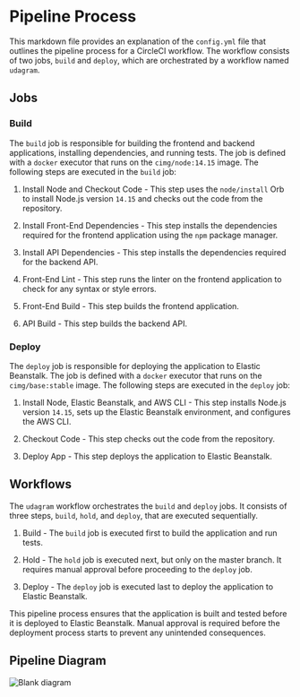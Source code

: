 # Pipeline Process

This markdown file provides an explanation of the `config.yml` file that outlines the pipeline process for a CircleCI workflow. The workflow consists of two jobs, `build` and `deploy`, which are orchestrated by a workflow named `udagram`.

## Jobs

### Build

The `build` job is responsible for building the frontend and backend applications, installing dependencies, and running tests. The job is defined with a `docker` executor that runs on the `cimg/node:14.15` image. The following steps are executed in the `build` job:

1. Install Node and Checkout Code - This step uses the `node/install` Orb to install Node.js version `14.15` and checks out the code from the repository.

2. Install Front-End Dependencies - This step installs the dependencies required for the frontend application using the `npm` package manager.

3. Install API Dependencies - This step installs the dependencies required for the backend API.

4. Front-End Lint - This step runs the linter on the frontend application to check for any syntax or style errors.

5. Front-End Build - This step builds the frontend application.

6. API Build - This step builds the backend API.

### Deploy

The `deploy` job is responsible for deploying the application to Elastic Beanstalk. The job is defined with a `docker` executor that runs on the `cimg/base:stable` image. The following steps are executed in the `deploy` job:

1. Install Node, Elastic Beanstalk, and AWS CLI - This step installs Node.js version `14.15`, sets up the Elastic Beanstalk environment, and configures the AWS CLI.

2. Checkout Code - This step checks out the code from the repository.

3. Deploy App - This step deploys the application to Elastic Beanstalk.

## Workflows

The `udagram` workflow orchestrates the `build` and `deploy` jobs. It consists of three steps, `build`, `hold`, and `deploy`, that are executed sequentially.

1. Build - The `build` job is executed first to build the application and run tests.

2. Hold - The `hold` job is executed next, but only on the master branch. It requires manual approval before proceeding to the `deploy` job.

3. Deploy - The `deploy` job is executed last to deploy the application to Elastic Beanstalk.

This pipeline process ensures that the application is built and tested before it is deployed to Elastic Beanstalk. Manual approval is required before the deployment process starts to prevent any unintended consequences.

## Pipeline Diagram

![Blank diagram](https://user-images.githubusercontent.com/103933344/219717779-3ed3c89a-e4ae-48e5-93e6-954630eef2a9.png)
